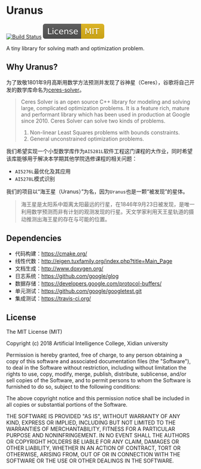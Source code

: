 # Uranus
[![Build Status](https://travis-ci.org/hackath/Uranus.svg?branch=master)](https://travis-ci.org/hackath/Uranus)
[![License: MIT](./docs/license_badge.svg)](./LICENSE)

A tiny library for solving math and optimization problem.

## Why Uranus?

为了致敬1801年9月高斯用数学方法预测并发现了谷神星（Ceres），谷歌将自己开发的数学库命名为[ceres-solver](https://github.com/ceres-solver/ceres-solver)。

> Ceres Solver is an open source C++ library for modeling and solving large, complicated optimization problems. It is a feature rich, mature and performant library which has been used in production at Google since 2010. Ceres Solver can solve two kinds of problems.
>1. Non-linear Least Squares problems with bounds constraints.
>2. General unconstrained optimization problems.

我们希望实现一个小型数学库作为`AI5281L`软件工程这门课程的大作业，同时希望该库能够用于解决本学期其他学院选修课程的相关问题：

- `AI5276L`最优化及其应用
- `AI5278L`模式识别

我们的项目以“海王星（Uranus）”为名，因为`Uranus`也是一颗“被发现”的星体。

> 海王星是太阳系中距离太阳最远的行星，在1846年9月23日被发现，是唯一利用数学预测而非有计划的观测发现的行星。天文学家利用天王星轨道的摄动推测出海王星的存在与可能的位置。

## Dependencies
- 代码构建：https://cmake.org/
- 线性代数：http://eigen.tuxfamily.org/index.php?title=Main_Page
- 文档生成：http://www.doxygen.org/
- 日志系统：https://github.com/google/glog
- 数据存储：https://developers.google.com/protocol-buffers/
- 单元测试：https://github.com/google/googletest.git
- 集成测试：https://travis-ci.org/

## License

The MIT License (MIT)

Copyright (c) 2018 Artificial Intelligence College, Xidian university

Permission is hereby granted, free of charge, to any person obtaining a copy of this software and associated documentation files (the "Software"), to deal in the Software without restriction, including without limitation the rights to use, copy, modify, merge, publish, distribute, sublicense, and/or sell copies of the Software, and to permit persons to whom the Software is furnished to do so, subject to the following conditions:

The above copyright notice and this permission notice shall be included in all copies or substantial portions of the Software.

THE SOFTWARE IS PROVIDED "AS IS", WITHOUT WARRANTY OF ANY KIND, EXPRESS OR IMPLIED, INCLUDING BUT NOT LIMITED TO THE WARRANTIES OF MERCHANTABILITY, FITNESS FOR A PARTICULAR PURPOSE AND NONINFRINGEMENT. IN NO EVENT SHALL THE AUTHORS OR COPYRIGHT HOLDERS BE LIABLE FOR ANY CLAIM, DAMAGES OR OTHER LIABILITY, WHETHER IN AN ACTION OF CONTRACT, TORT OR OTHERWISE, ARISING FROM, OUT OF OR IN CONNECTION WITH THE SOFTWARE OR THE USE OR OTHER DEALINGS IN THE SOFTWARE.